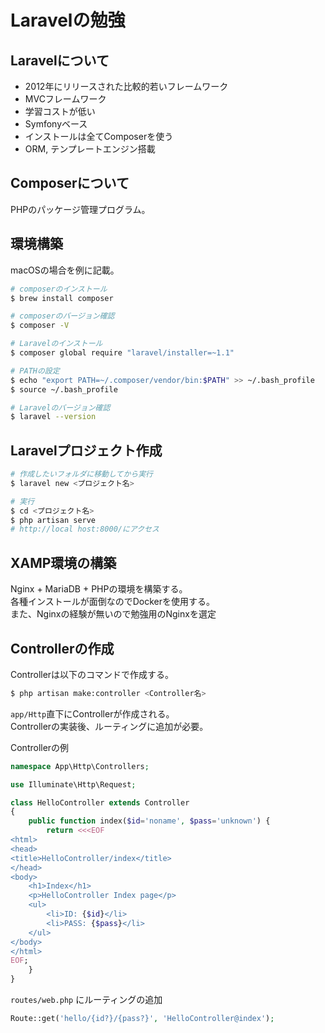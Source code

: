 # Laravelの勉強

## Laravelについて

- 2012年にリリースされた比較的若いフレームワーク
- MVCフレームワーク
- 学習コストが低い
- Symfonyベース
- インストールは全てComposerを使う
- ORM, テンプレートエンジン搭載

## Composerについて

PHPのパッケージ管理プログラム。

## 環境構築

macOSの場合を例に記載。

```bash
# composerのインストール
$ brew install composer

# composerのバージョン確認
$ composer -V

# Laravelのインストール
$ composer global require "laravel/installer=~1.1"

# PATHの設定
$ echo "export PATH=~/.composer/vendor/bin:$PATH" >> ~/.bash_profile
$ source ~/.bash_profile

# Laravelのバージョン確認
$ laravel --version
```

## Laravelプロジェクト作成

```bash
# 作成したいフォルダに移動してから実行
$ laravel new <プロジェクト名>

# 実行
$ cd <プロジェクト名>
$ php artisan serve
# http://local host:8000/にアクセス
```

## XAMP環境の構築

Nginx + MariaDB + PHPの環境を構築する。  
各種インストールが面倒なのでDockerを使用する。  
また、Nginxの経験が無いので勉強用のNginxを選定

## Controllerの作成

Controllerは以下のコマンドで作成する。

```bash
$ php artisan make:controller <Controller名>
```

`app/Http`直下にControllerが作成される。  
Controllerの実装後、ルーティングに追加が必要。

Controllerの例

```php
namespace App\Http\Controllers;

use Illuminate\Http\Request;

class HelloController extends Controller
{
    public function index($id='noname', $pass='unknown') {
        return <<<EOF
<html>
<head>
<title>HelloController/index</title>
</head>
<body>
    <h1>Index</h1>
    <p>HelloController Index page</p>
    <ul>
        <li>ID: {$id}</li>
        <li>PASS: {$pass}</li>
    </ul>
</body>
</html>
EOF;
    }
}
```

`routes/web.php` にルーティングの追加

```php
Route::get('hello/{id?}/{pass?}', 'HelloController@index');
```